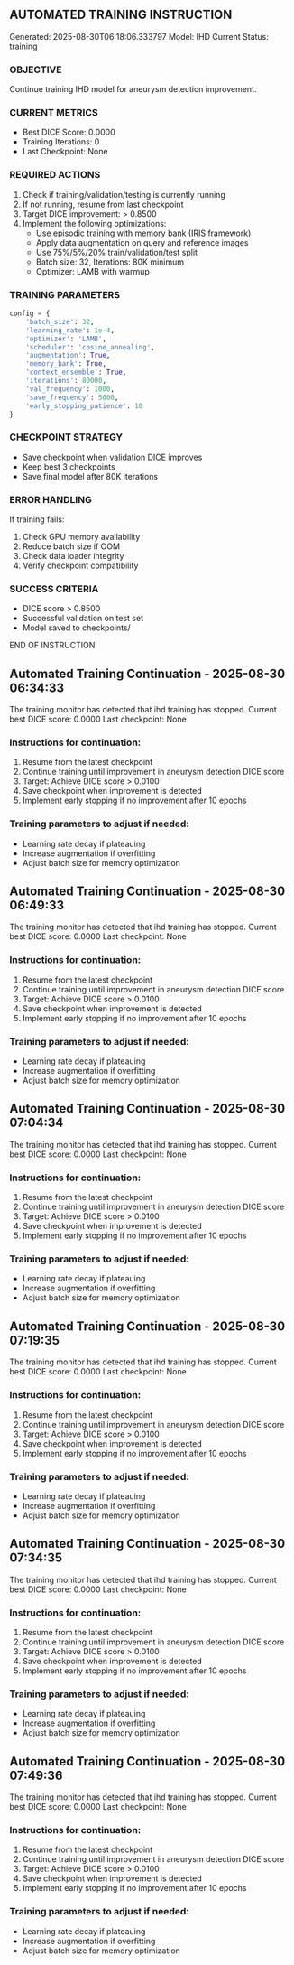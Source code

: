 
## AUTOMATED TRAINING INSTRUCTION
Generated: 2025-08-30T06:18:06.333797
Model: IHD
Current Status: training

### OBJECTIVE
Continue training IHD model for aneurysm detection improvement.

### CURRENT METRICS
- Best DICE Score: 0.0000
- Training Iterations: 0
- Last Checkpoint: None

### REQUIRED ACTIONS
1. Check if training/validation/testing is currently running
2. If not running, resume from last checkpoint
3. Target DICE improvement: > 0.8500
4. Implement the following optimizations:
   - Use episodic training with memory bank (IRIS framework)
   - Apply data augmentation on query and reference images
   - Use 75%/5%/20% train/validation/test split
   - Batch size: 32, Iterations: 80K minimum
   - Optimizer: LAMB with warmup

### TRAINING PARAMETERS
```python
config = {
    'batch_size': 32,
    'learning_rate': 1e-4,
    'optimizer': 'LAMB',
    'scheduler': 'cosine_annealing',
    'augmentation': True,
    'memory_bank': True,
    'context_ensemble': True,
    'iterations': 80000,
    'val_frequency': 1000,
    'save_frequency': 5000,
    'early_stopping_patience': 10
}
```

### CHECKPOINT STRATEGY
- Save checkpoint when validation DICE improves
- Keep best 3 checkpoints
- Save final model after 80K iterations

### ERROR HANDLING
If training fails:
1. Check GPU memory availability
2. Reduce batch size if OOM
3. Check data loader integrity
4. Verify checkpoint compatibility

### SUCCESS CRITERIA
- DICE score > 0.8500
- Successful validation on test set
- Model saved to checkpoints/

END OF INSTRUCTION


## Automated Training Continuation - 2025-08-30 06:34:33

The training monitor has detected that ihd training has stopped.
Current best DICE score: 0.0000
Last checkpoint: None

### Instructions for continuation:
1. Resume from the latest checkpoint
2. Continue training until improvement in aneurysm detection DICE score
3. Target: Achieve DICE score > 0.0100
4. Save checkpoint when improvement is detected
5. Implement early stopping if no improvement after 10 epochs

### Training parameters to adjust if needed:
- Learning rate decay if plateauing
- Increase augmentation if overfitting
- Adjust batch size for memory optimization


## Automated Training Continuation - 2025-08-30 06:49:33

The training monitor has detected that ihd training has stopped.
Current best DICE score: 0.0000
Last checkpoint: None

### Instructions for continuation:
1. Resume from the latest checkpoint
2. Continue training until improvement in aneurysm detection DICE score
3. Target: Achieve DICE score > 0.0100
4. Save checkpoint when improvement is detected
5. Implement early stopping if no improvement after 10 epochs

### Training parameters to adjust if needed:
- Learning rate decay if plateauing
- Increase augmentation if overfitting
- Adjust batch size for memory optimization


## Automated Training Continuation - 2025-08-30 07:04:34

The training monitor has detected that ihd training has stopped.
Current best DICE score: 0.0000
Last checkpoint: None

### Instructions for continuation:
1. Resume from the latest checkpoint
2. Continue training until improvement in aneurysm detection DICE score
3. Target: Achieve DICE score > 0.0100
4. Save checkpoint when improvement is detected
5. Implement early stopping if no improvement after 10 epochs

### Training parameters to adjust if needed:
- Learning rate decay if plateauing
- Increase augmentation if overfitting
- Adjust batch size for memory optimization


## Automated Training Continuation - 2025-08-30 07:19:35

The training monitor has detected that ihd training has stopped.
Current best DICE score: 0.0000
Last checkpoint: None

### Instructions for continuation:
1. Resume from the latest checkpoint
2. Continue training until improvement in aneurysm detection DICE score
3. Target: Achieve DICE score > 0.0100
4. Save checkpoint when improvement is detected
5. Implement early stopping if no improvement after 10 epochs

### Training parameters to adjust if needed:
- Learning rate decay if plateauing
- Increase augmentation if overfitting
- Adjust batch size for memory optimization


## Automated Training Continuation - 2025-08-30 07:34:35

The training monitor has detected that ihd training has stopped.
Current best DICE score: 0.0000
Last checkpoint: None

### Instructions for continuation:
1. Resume from the latest checkpoint
2. Continue training until improvement in aneurysm detection DICE score
3. Target: Achieve DICE score > 0.0100
4. Save checkpoint when improvement is detected
5. Implement early stopping if no improvement after 10 epochs

### Training parameters to adjust if needed:
- Learning rate decay if plateauing
- Increase augmentation if overfitting
- Adjust batch size for memory optimization


## Automated Training Continuation - 2025-08-30 07:49:36

The training monitor has detected that ihd training has stopped.
Current best DICE score: 0.0000
Last checkpoint: None

### Instructions for continuation:
1. Resume from the latest checkpoint
2. Continue training until improvement in aneurysm detection DICE score
3. Target: Achieve DICE score > 0.0100
4. Save checkpoint when improvement is detected
5. Implement early stopping if no improvement after 10 epochs

### Training parameters to adjust if needed:
- Learning rate decay if plateauing
- Increase augmentation if overfitting
- Adjust batch size for memory optimization
